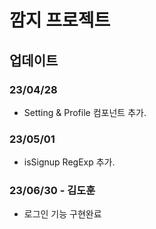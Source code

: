 # 깜지 프로젝트

## 업데이트

### 23/04/28
- Setting & Profile 컴포넌트 추가.
### 23/05/01
- isSignup RegExp 추가.

### 23/06/30 - 김도훈
- 로그인 기능 구현완료